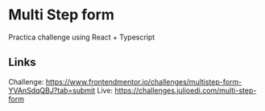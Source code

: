 # Multi Step form
Practica challenge using React + Typescript


## Links

Challenge: https://www.frontendmentor.io/challenges/multistep-form-YVAnSdqQBJ?tab=submit
Live: https://challenges.julioedi.com/multi-step-form
